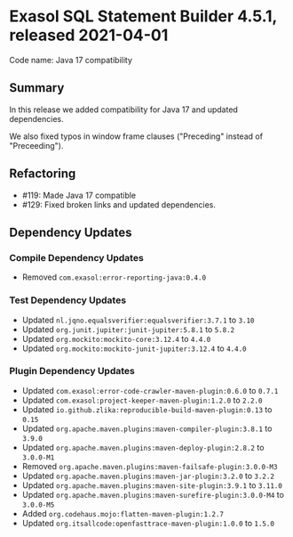 # Exasol SQL Statement Builder 4.5.1, released 2021-04-01

Code name: Java 17 compatibility

## Summary

In this release we added compatibility for Java 17 and updated dependencies.

We also fixed typos in window frame clauses ("Preceding" instead of "Preceeding").

## Refactoring

* #119: Made Java 17 compatible
* #129: Fixed broken links and updated dependencies.

## Dependency Updates

### Compile Dependency Updates

* Removed `com.exasol:error-reporting-java:0.4.0`

### Test Dependency Updates

* Updated `nl.jqno.equalsverifier:equalsverifier:3.7.1` to `3.10`
* Updated `org.junit.jupiter:junit-jupiter:5.8.1` to `5.8.2`
* Updated `org.mockito:mockito-core:3.12.4` to `4.4.0`
* Updated `org.mockito:mockito-junit-jupiter:3.12.4` to `4.4.0`

### Plugin Dependency Updates

* Updated `com.exasol:error-code-crawler-maven-plugin:0.6.0` to `0.7.1`
* Updated `com.exasol:project-keeper-maven-plugin:1.2.0` to `2.2.0`
* Updated `io.github.zlika:reproducible-build-maven-plugin:0.13` to `0.15`
* Updated `org.apache.maven.plugins:maven-compiler-plugin:3.8.1` to `3.9.0`
* Updated `org.apache.maven.plugins:maven-deploy-plugin:2.8.2` to `3.0.0-M1`
* Removed `org.apache.maven.plugins:maven-failsafe-plugin:3.0.0-M3`
* Updated `org.apache.maven.plugins:maven-jar-plugin:3.2.0` to `3.2.2`
* Updated `org.apache.maven.plugins:maven-site-plugin:3.9.1` to `3.11.0`
* Updated `org.apache.maven.plugins:maven-surefire-plugin:3.0.0-M4` to `3.0.0-M5`
* Added `org.codehaus.mojo:flatten-maven-plugin:1.2.7`
* Updated `org.itsallcode:openfasttrace-maven-plugin:1.0.0` to `1.5.0`
